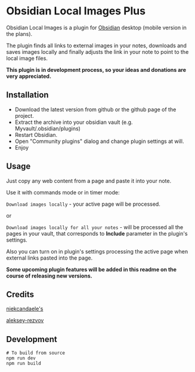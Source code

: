 # Obsidian Local Images Plus


Obsidian Local Images is a plugin for [Obsidian](https://obsidian.md/) desktop (mobile version in the plans). 

The plugin finds all links to external images in your notes, downloads and saves images locally and finally adjusts the link in your note to point to the local image files.



**This plugin is in development process, so your ideas and donations are very appreciated.**

## Installation

- Download the latest version from github or the github page of the project.
- Extract the archive into your obsidian vault (e.g. Myvault/.obsidian/plugins)
- Restart Obsidian.
- Open "Community plugins" dialog and change plugin settings at will.
- Enjoy



## Usage

Just copy any web content from a page and paste it into your note.


Use it with commands mode or in timer mode:

```Download images locally``` - your active page will be processed.

or

```Download images locally for all your notes``` - will be processed all the pages in your vault, that corresponds to **Include** parameter in the plugin's settings.

Also you can turn on in plugin's settings processing the active page when external links pasted into the page.
 


**Some upcoming plugin features will be added in this readme on the course of releasing new versions.**




## Credits

[niekcandaele's](https://github.com/niekcandaele/obsidian-local-images)

[aleksey-rezvov](https://github.com/aleksey-rezvov/obsidian-local-images)


## Development

```
# To build from source
npm run dev
npm run build
```
